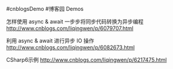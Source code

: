 #cnblogsDemo
#博客园 Demos

怎样使用 async & await 一步步将同步代码转换为异步编程
	http://www.cnblogs.com/liqingwen/p/6079707.html
	
利用 async & await 进行异步 IO 操作
	http://www.cnblogs.com/liqingwen/p/6082673.html

CSharp6示例
        http://www.cnblogs.com/liqingwen/p/6217475.html